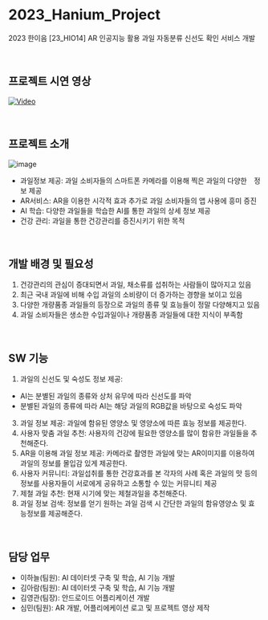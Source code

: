 # 2023_Hanium_Project
2023 한이음 [23_HIO14] AR 인공지능 활용 과일 자동분류  신선도 확인 서비스 개발

<br>

## 프로젝트 시연 영상
[![Video](http://img.youtube.com/vi/i7hbYjUXjdo/0.jpg)](https://youtu.be/i7hbYjUXjdo)

<br>

## 프로젝트 소개
![image](https://github.com/user-attachments/assets/04618cb5-ba0b-4baa-a77e-4c8d4193de87)
* 과일정보 제공: 과일 소비자들의 스마트폰 카메라를 이용해 찍은 과일의 다양한　정보 제공
* AR서비스: AR을 이용한 시각적 효과 추가로 과일 소비자들의 앱 사용에 흥미 증진
* AI 학습: 다양한 과일들을 학습한 AI를 통한 과일의 상세 정보 제공
* 건강 관리: 과일을 통한 건강관리를 증진시키기 위한 목적
<br>

## 개발 배경 및 필요성
1. 건강관리의 관심이 증대되면서 과일, 채소류를 섭취하는 사람들이 많아지고 있음
2. 최근 국내 과일에 비해 수입 과일의 소비량이 더 증가하는 경향을 보이고 있음
3. 다양한 개량품종 과일들의 등장으로 과일의 종류 및 효능들이 정말 다양해지고 있음
4. 과일 소비자들은 생소한 수입과일이나 개량품종 과일들에 대한 지식이 부족함
<br>


## SW 기능
1. 과일의 신선도 및 숙성도 정보 제공:
  - AI는 분별된 과일의 종류와 상처 유무에 따라 신선도를 파악
  - 분별된 과일의 종류에 따라 AI는 해당 과일의 RGB값을 바탕으로 숙성도 파악
3. 과일 정보 제공: 과일에 함유된 영양소 및 영양소에 따른 효능 정보를 제공한다.
4. 사용자 맞춤 과일 추천: 사용자의 건강에 필요한 영양소를 많이 함유한 과일들을 추천해준다.
5. AR을 이용해 과일 정보 제공: 카메라로 촬영한 과일에 맞는 AR이미지를 이용하여 과일의 정보를 몰입감 있게 제공한다.
6. 사용자 커뮤니티: 과일섭취를 통한 건강효과를 본 각자의 사례 혹은 과일의 맛 등의 정보를 사용자들이 서로에게 공유하고 소통할 수 있는 커뮤니티 제공
7. 제철 과일 추천: 현재 시기에 맞는 제철과일을 추천해준다.
8. 과일 정보 검색: 정보를 얻기 원하는 과일 검색 시 간단한 과일의 함유영양소 및 효능정보를 제공해준다.

<br>

## 담당 업무
- 이하늘(팀원): AI 데이터셋 구축 및 학습, AI 기능 개발
- 김아람(팀원): AI 데이터셋 구축 및 학습, AI 기능 개발
- 김영관(팀장): 안드로이드 어플리케이션 개발
- 심민(팀원): AR 개발, 어플리에케이션 로고 및 프로젝트 영상 제작








